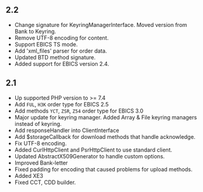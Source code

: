 ## 2.2
* Change signature for KeyringManagerInterface. Moved version from Bank to Keyring.
* Remove UTF-8 encoding for content.
* Support EBICS TS mode.
* Add 'xml_files' parser for order data.
* Updated BTD method signature.
* Added support for EBICS version 2.4.

## 2.1

* Up supported PHP version to >= 7.4
* Add `FUL`, `H3K` order type for EBICS 2.5
* Add methods `YCT`, `ZSR`, `Z54` order type for EBICS 3.0
* Major update for keyring manager. Added Array & File keyring managers instead of keyring.
* Add responseHandler into ClientInterface
* Add $storageCallback for download methods that handle acknowledge.
* Fix UTF-8 encoding.
* Added CurlHttpClient and PsrHttpClient to use standard client.
* Updated AbstractX509Generator to handle custom options.
* Improved Bank-letter
* Fixed padding for encoding that caused problems for upload methods.
* Added XE3
* Fixed CCT, CDD builder.
